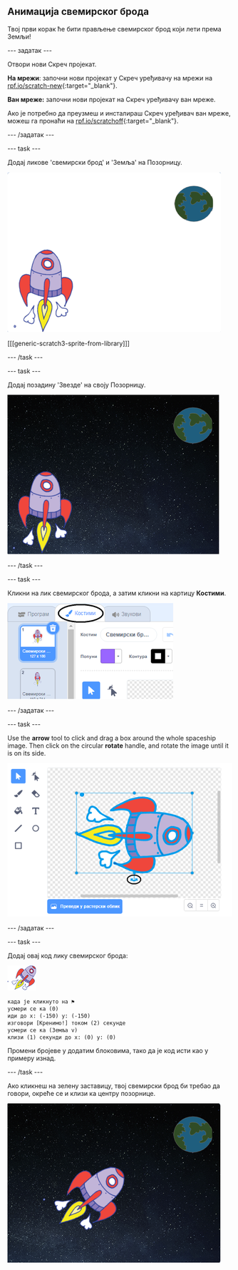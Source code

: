 ## Анимација свемирског брода

Твој први корак ће бити прављење свемирског брод који лети према Земљи!

\--- задатак \---

Отвори нови Скреч пројекат.

**На мрежи**: започни нови пројекат у Скреч уређивачу на мрежи на [rpf.io/scratch-new](http://rpf.io/scratchon){:target="_blank"}.

**Ван мреже:** започни нови пројекат на Скреч уређивачу ван мреже.

Ако је потребно да преузмеш и инсталираш Скреч уређивач ван мреже, можеш га пронаћи на [rpf.io/scratchoff](http://rpf.io/scratchoff){:target="_blank"}.

\--- /задатак \---

\--- task \---

Додај ликове 'свемирски брод' и 'Земља' на Позорницу.

![Ликови Свемирског брода и Земље](images/space-sprites.png)

[[[generic-scratch3-sprite-from-library]]]

\--- /task \---

\--- task \---

Додај позадину 'Звезде' на своју Позорницу.

![Свемирска позадина](images/space-backdrop.png)

\--- /task \---

\--- task \---

Кликни на лик свемирског брода, а затим кликни на картицу **Костими**.

![Костим Лика](images/space-costume.png)

\--- /задатак \---

\--- task \---

Use the **arrow** tool to click and drag a box around the whole spaceship image. Then click on the circular **rotate** handle, and rotate the image until it is on its side.

![Ротација костима](images/space-rotate.png)

\--- /задатак \---

\--- task \---

Додај овај код лику свемирског брода:

![Лик свемирског брода](images/sprite-spaceship.png)

```blocks3
када је кликнуто на ⚑
усмери се ка (0)
иди до x: (-150) y: (-150)
изговори [Кренимо!] током (2) секунде
усмери се ка (Земља v)
клизи (1) секунди до x: (0) y: (0)
```

Промени бројеве у додатим блоковима, тако да је код исти као у примеру изнад.

\--- /task \---

Ако кликнеш на зелену заставицу, твој свемирски брод би требао да говори, окреће се и клизи ка центру позорнице.

![Тестирање анимације свемирског брода](images/space-animate-stage.png)